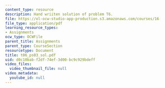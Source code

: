 ```yaml
---
content_type: resource
description: Hand wriiten solution of problem T6.
file: https://ol-ocw-studio-app-production.s3.amazonaws.com/courses/16-01-unified-engineering-i-ii-iii-iv-fall-2005-spring-2006/d0c10babf2df74ef3d00bc9c929bdeff_t06_ps03_sol.pdf
file_type: application/pdf
learning_resource_types:
- Assignments
ocw_type: OCWFile
parent_title: Assignments
parent_type: CourseSection
resourcetype: Document
title: t06_ps03_sol.pdf
uid: d0c10bab-f2df-74ef-3d00-bc9c929bdeff
video_files:
  video_thumbnail_file: null
video_metadata:
  youtube_id: null
---
```

